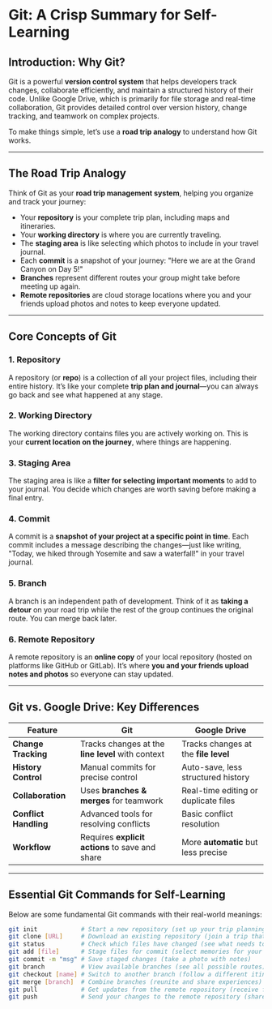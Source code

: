 # **Git: A Crisp Summary for Self-Learning**

## **Introduction: Why Git?**
Git is a powerful **version control system** that helps developers track changes, collaborate efficiently, and maintain a structured history of their code. Unlike Google Drive, which is primarily for file storage and real-time collaboration, Git provides detailed control over version history, change tracking, and teamwork on complex projects.  

To make things simple, let’s use a **road trip analogy** to understand how Git works.  

---

## **The Road Trip Analogy**  

Think of Git as your **road trip management system**, helping you organize and track your journey:  

- Your **repository** is your complete trip plan, including maps and itineraries.  
- Your **working directory** is where you are currently traveling.  
- The **staging area** is like selecting which photos to include in your travel journal.  
- Each **commit** is a snapshot of your journey: "Here we are at the Grand Canyon on Day 5!"  
- **Branches** represent different routes your group might take before meeting up again.  
- **Remote repositories** are cloud storage locations where you and your friends upload photos and notes to keep everyone updated.  

---

## **Core Concepts of Git**  

### 1. **Repository**  
A repository (or **repo**) is a collection of all your project files, including their entire history. It’s like your complete **trip plan and journal**—you can always go back and see what happened at any stage.  

### 2. **Working Directory**  
The working directory contains files you are actively working on. This is your **current location on the journey**, where things are happening.  

### 3. **Staging Area**  
The staging area is like a **filter for selecting important moments** to add to your journal. You decide which changes are worth saving before making a final entry.  

### 4. **Commit**  
A commit is a **snapshot of your project at a specific point in time**. Each commit includes a message describing the changes—just like writing, "Today, we hiked through Yosemite and saw a waterfall!" in your travel journal.  

### 5. **Branch**  
A branch is an independent path of development. Think of it as **taking a detour** on your road trip while the rest of the group continues the original route. You can merge back later.  

### 6. **Remote Repository**  
A remote repository is an **online copy** of your local repository (hosted on platforms like GitHub or GitLab). It’s where **you and your friends upload notes and photos** so everyone can stay updated.  

---

## **Git vs. Google Drive: Key Differences**  

| Feature               | Git                                  | Google Drive                         |
|----------------------|----------------------------------|----------------------------------|
| **Change Tracking**  | Tracks changes at the **line level** with context | Tracks changes at the **file level** |
| **History Control**  | Manual commits for precise control | Auto-save, less structured history |
| **Collaboration**    | Uses **branches & merges** for teamwork | Real-time editing or duplicate files |
| **Conflict Handling** | Advanced tools for resolving conflicts | Basic conflict resolution |
| **Workflow**        | Requires **explicit actions** to save and share | More **automatic** but less precise |

---

## **Essential Git Commands for Self-Learning**  

Below are some fundamental Git commands with their real-world meanings:  

```sh
git init            # Start a new repository (set up your trip planning binder)
git clone [URL]     # Download an existing repository (join a trip that’s already planned)
git status          # Check which files have changed (see what needs to be recorded)
git add [file]      # Stage files for commit (select memories for your journal)
git commit -m "msg" # Save staged changes (take a photo with notes)
git branch          # View available branches (see all possible routes)
git checkout [name] # Switch to another branch (follow a different itinerary)
git merge [branch]  # Combine branches (reunite and share experiences)
git pull            # Get updates from the remote repository (receive friends' updates)
git push            # Send your changes to the remote repository (share your photos)
```
